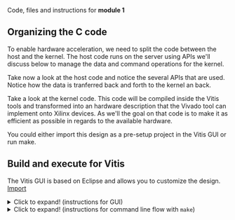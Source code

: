 Code, files and instructions for **module 1**

## Organizing the C code
To enable hardware acceleration, we need to split the code between the host and the kernel.  The host code runs on the server using APIs we'll discuss below to manage the data and command operations for the kernel.

Take now a look at the host code and notice the several APIs that are used.
Notice how the data is tranferred back and forth to the kernel an back.

Take a look at the kernel code.  This code will be compiled inside the Vitis tools and transformed into an hardware description that the Vivado tool can implement onto Xilinx devices. As we'll the goal on that code is to make it as efficient as possible in regards to the available hardware.

You could either import this design as a pre-setup project in the Vitis GUI or run make.
## Build and execute for Vitis
The Vitis GUI is based on Eclipse and allows you to customize the design. [Import](../images/gui1_import.png)
<details>
  <summary>Click to expand! (instructions for GUI)</summary>
  
    ### Using Vitis via the GUI
    1. Open a terminal
    2. Setup and launch Vitis
    3, "File" menu -> ![](../images/gui1_import.png)
    4. Accept the default of the Vitis project exported zip file and click "Next"
    5. Click "Browse" on the next window and navigate to the ./docs/module1_baseline/project directory
    6. Select the vitis_export_archive.ide.zip and click "Okay"
    7. Next window click "Finish"
    
    ### Setting up the Platform
    1. On the center window pane of the GUI click the platform link (blue link xilinx_u50...)
    2. Navigate to specify the platform accessible on your system
    
    ### Running the design
    Notice the "Assistant" window pane with its 3 main flow steps
    1. Emulation-SW: to validate the design at the fucntional level
    2. Emulation-HW: compile the kernel into a cycle accurate representation to better gauge metrics
    3. Hardware: to launch the full compilation and generate a bitstream
 
</details>

<details>
  <summary>Click to expand! (instructions for command line flow with <code>make</code>)</summary>
  
    ## Using **make**
    1. Open a terminal
    2. Setup Vitis
    3. Navigate to ./build
    4. Run make
       * make 
         * Without options, it will show the help
       * make build TARGET=sw_emu|hw_emu|hw
         * Builds for software or hardware emulation. The "hw" option runs the full compilation.
       * make run TARGET=sw_emu|hw_emu|hw
         * Executes for software or hardware emulation with "hw" running on the card after full compilation
	     * make clean
	       * delete files to start from a clean context
         
</details>

